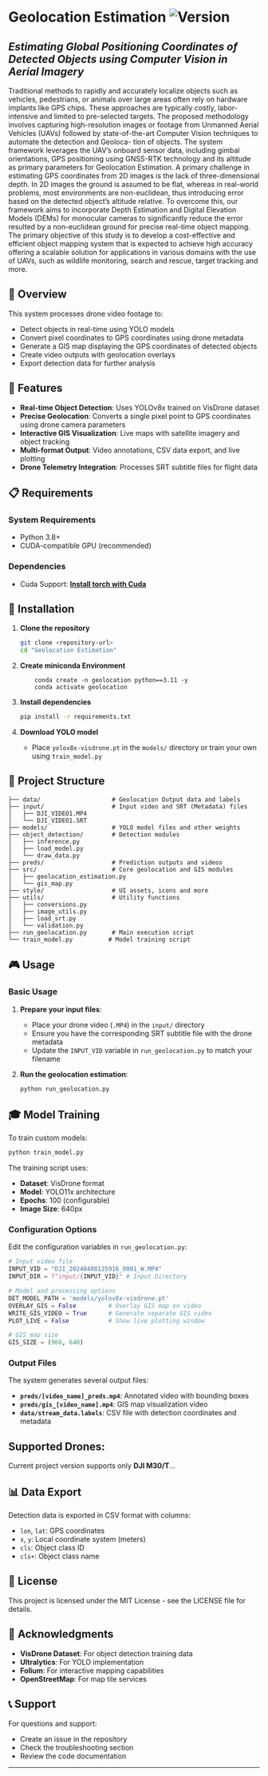 # **Geolocation Estimation** ![Version](https://img.shields.io/badge/Version-1.0.0-green)
## *Estimating Global Positioning Coordinates of Detected Objects using Computer Vision in Aerial Imagery*

Traditional methods to rapidly and accurately localize objects such as vehicles, pedestrians,
or animals over large areas often rely on hardware implants like GPS chips. These approaches are
typically costly, labor-intensive and limited to pre-selected targets. The proposed methodology
involves capturing high-resolution images or footage from Unmanned Aerial Vehicles (UAVs)
followed by state-of-the-art Computer Vision techniques to automate the detection and Geoloca-
tion of objects. The system framework leverages the UAV’s onboard sensor data, including gimbal
orientations, GPS positioning using GNSS-RTK technology and its altitude as primary parameters
for Geolocation Estimation. A primary challenge in estimating GPS coordinates from 2D images
is the lack of three-dimensional depth. In 2D images the ground is assumed to be flat, whereas in
real-world problems, most environments are non-euclidean, thus introducing error based on the
detected object’s altitude relative. To overcome this, our framework aims to incorporate Depth
Estimation and Digital Elevation Models (DEMs) for monocular cameras to significantly reduce
the error resulted by a non-euclidean ground for precise real-time object mapping. The primary
objective of this study is to develop a cost-effective and efficient object mapping system that is
expected to achieve high accuracy offering a scalable solution for applications in various domains
with the use of UAVs, such as wildlife monitoring, search and rescue, target tracking and more.

## 🚁 Overview

This system processes drone video footage to:
- Detect objects in real-time using YOLO models
- Convert pixel coordinates to GPS coordinates using drone metadata
- Generate a GIS map displaying the GPS coordinates of detected objects
- Create video outputs with geolocation overlays
- Export detection data for further analysis

## 🎯 Features

- **Real-time Object Detection**: Uses YOLOv8x trained on VisDrone dataset
- **Precise Geolocation**: Converts a single pixel point to GPS coordinates using drone camera parameters
- **Interactive GIS Visualization**: Live maps with satellite imagery and object tracking
- **Multi-format Output**: Video annotations, CSV data export, and live plotting
- **Drone Telemetry Integration**: Processes SRT subtitle files for flight data

## 📋 Requirements

### System Requirements
- Python 3.8+
- CUDA-compatible GPU (recommended)

### Dependencies
- Cuda Support: [**Install torch with Cuda**](https://pytorch.org/get-started/locally/)


## 🚀 Installation

1. **Clone the repository**
   ```bash
   git clone <repository-url>
   cd "Geolocation Estimation"
   ```
2. **Create miniconda Environment**
    ```
        conda create -n geolocation python==3.11 -y
        conda activate geolocation
    ```

3. **Install dependencies**
   ```bash
   pip install -r requirements.txt
   ```

3. **Download YOLO model**
   - Place `yolov8x-visdrone.pt` in the `models/` directory or train your own using `train_model.py`


## 📁 Project Structure

```
├── data/                    # Geolocation Output data and labels
├── input/                   # Input video and SRT (Metadata) files
│   ├── DJI_VIDEO1.MP4
│   └── DJI_VIDEO1.SRT
├── models/                  # YOLO model files and other weights
├── object_detection/        # Detection modules
│   ├── inference.py
│   ├── load_model.py
│   └── draw_data.py
├── preds/                   # Prediction outputs and videos
├── src/                     # Core geolocation and GIS modules
│   ├── geolocation_estimation.py
│   └── gis_map.py
├── style/                   # UI assets, icons and more
├── utils/                   # Utility functions
│   ├── conversions.py
│   ├── image_utils.py
│   ├── load_srt.py
│   └── validation.py
├── run_geolocation.py       # Main execution script
└── train_model.py          # Model training script
```

## 🎮 Usage

### Basic Usage

1. **Prepare your input files**:
   - Place your drone video (`.MP4`) in the `input/` directory
   - Ensure you have the corresponding SRT subtitle file with the drone metadata
   - Update the `INPUT_VID` variable in `run_geolocation.py` to match your filename

2. **Run the geolocation estimation**:
   ```bash
   python run_geolocation.py
   ```

## 🎓 Model Training

To train custom models:

```bash
python train_model.py
```

The training script uses:
- **Dataset**: VisDrone format
- **Model**: YOLO11x architecture
- **Epochs**: 100 (configurable)
- **Image Size**: 640px

### Configuration Options

Edit the configuration variables in `run_geolocation.py`:

```python
# Input video file
INPUT_VID = "DJI_20240408125916_0001_W.MP4"
INPUT_DIR = f"input/{INPUT_VID}" # Input Directory

# Model and processing options
DET_MODEL_PATH = 'models/yolov8x-visdrone.pt'
OVERLAY_GIS = False         # Overlay GIS map on video
WRITE_GIS_VIDEO = True      # Generate separate GIS video
PLOT_LIVE = False           # Show live plotting window

# GIS map size
GIS_SIZE = (960, 640)
```

### Output Files

The system generates several output files:

- **`preds/[video_name]_preds.mp4`**: Annotated video with bounding boxes
- **`preds/gis_[video_name].mp4`**: GIS map visualization video
- **`data/stream_data.labels`**: CSV file with detection coordinates and metadata


## Supported Drones:
Current project version supports only **DJI M30/T**...


## 📊 Data Export

Detection data is exported in CSV format with columns:
- `lon`, `lat`: GPS coordinates
- `x`, `y`: Local coordinate system (meters)
- `cls`: Object class ID
- `cls+`: Object class name


## 📄 License

This project is licensed under the MIT License - see the LICENSE file for details.

## 🙏 Acknowledgments

- **VisDrone Dataset**: For object detection training data
- **Ultralytics**: For YOLO implementation
- **Folium**: For interactive mapping capabilities
- **OpenStreetMap**: For map tile services

## 📞 Support

For questions and support:
- Create an issue in the repository
- Check the troubleshooting section
- Review the code documentation

---

